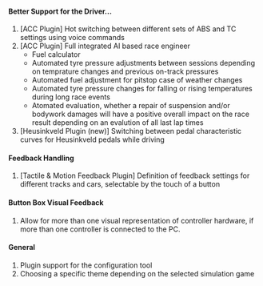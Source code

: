 #### Better Support for the Driver...
  1. [ACC Plugin] Hot switching between different sets of ABS and TC settings using voice commands
  2. [ACC Plugin] Full integrated AI based race engineer
     - Fuel calculator
     - Automated tyre pressure adjustments between sessions depending on temprature changes and previous on-track pressures
	 - Automated fuel adjustment for pitstop case of weather changes
	 - Automated tyre pressure changes for falling or rising temperatures during long race events
     - Atomated evaluation, whether a repair of suspension and/or bodywork damages will have a positive overall impact on the race result depending on an evalution of all last lap times 
  3. [Heusinkveld Plugin (new)] Switching between pedal characteristic curves for Heusinkveld pedals while driving
  
#### Feedback Handling
  1. [Tactile & Motion Feedback Plugin] Definition of feedback settings for different tracks and cars, selectable by the touch of a button
  
#### Button Box Visual Feedback
  1. Allow for more than one visual representation of controller hardware, if more than one controller is connected to the PC.
  
#### General
  1. Plugin support for the configuration tool
  2. Choosing a specific theme depending on the selected simulation game